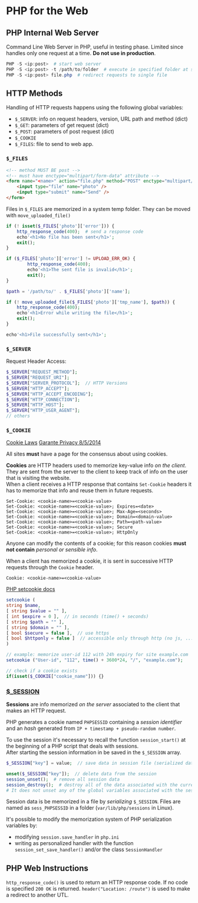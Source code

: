 # PHP for the Web

## PHP Internal Web Server

Command Line Web Server in PHP, useful in testing phase. Limited since handles only one request at a time. **Do not use in production**.

```ps1 linenums="1"
PHP -S <ip:post>  # start web server
PHP -S <ip:post> -t /path/to/folder  # execute in specified folder at specified address
PHP -S <ip:post> file.php  # redirect requests to single file
```

## HTTP Methods

Handling of HTTP requests happens using the following global variables:

- `$_SERVER`: info on request headers, version, URL path and method (dict)
- `$_GET`: parameters of get request (dict)
- `$_POST`: parameters of post request (dict)
- `$_COOKIE`
- `$_FILES`: file to send to web app.

### `$_FILES`

```html linenums="1"
<!-- method MUST BE post -->
<!-- must have enctype="multipart/form-data" attribute -->
<form name="<name>" action="file.php" method="POST" enctype="multipart/form-data">
    <input type="file" name="photo" />
    <input type="submit" name="Send" />
</form>
```

Files in `$_FILES` are memorized in a system temp folder. They can be moved with `move_uploaded_file()`

```php linenums="1"
if (! isset($_FILES['photo']['error'])) {
    http_response_code(400);  # send a response code
    echo'<h1>No file has been sent</h1>';
    exit();
}

if ($_FILES['photo']['error'] != UPLOAD_ERR_OK) {
        http_response_code(400);
        echo'<h1>The sent file is invalid</h1>';
        exit();
}

$path = '/path/to/' . $_FILES['photo']['name'];

if (! move_uploaded_file($_FILES['photo']['tmp_name'], $path)) {
    http_response_code(400);
    echo'<h1>Error while writing the file</h1>';
    exit();
}

echo'<h1>File successfully sent</h1>';
```

### `$_SERVER`

Request Header Access:

```php linenums="1"
$_SERVER["REQUEST_METHOD"];
$_SERVER["REQUEST_URI"];
$_SERVER["SERVER_PROTOCOL"];  // HTTP Versions
$_SERVER["HTTP_ACCEPT"];
$_SERVER["HTTP_ACCEPT_ENCODING"];
$_SERVER["HTTP_CONNECTION"];
$_SERVER["HTTP_HOST"];
$_SERVER["HTTP_USER_AGENT"];
// others
```

### `$_COOKIE`

[Cookie Laws](https://www.iubenda.com/it/cookie-solution)
[Garante Privacy 8/5/2014](http://www.privacy.it/archivio/garanteprovv201405081.html)

All sites **must** have a page for the consensus about using cookies.

**Cookies** are HTTP headers used to memorize key-value info *on the client*. They are sent from the server to the client to keep track of info on the user that is visiting the website.  
When a client receives a HTTP response that contains `Set-Cookie` headers it has to memorize that info and reuse them in future requests.

```http linenums="1"
Set-Cookie: <cookie-name>=<cookie-value>
Set-Cookie: <cookie-name>=<cookie-value>; Expires=<date>
Set-Cookie: <cookie-name>=<cookie-value>; Max-Age=<seconds>
Set-Cookie: <cookie-name>=<cookie-value>; Domain=<domain-value>
Set-Cookie: <cookie-name>=<cookie-value>; Path=<path-value>
Set-Cookie: <cookie-name>=<cookie-value>; Secure
Set-Cookie: <cookie-name>=<cookie-value>; HttpOnly
```

Anyone can modify the contents of a cookie; for this reason cookies **must not contain** *personal or sensible info*.

When a client has memorized a cookie, it is sent in successive HTTP requests through the `Cookie` header.

```http linenums="1"
Cookie: <cookie-name>=<cookie-value>
```

[PHP setcookie docs](https://www.php.net/manual/en/function.setcookie.php)

```php linenums="1"
setcookie (
string $name,
[ string $value = "" ],
[ int $expire = 0 ],  // in seconds (time() + seconds)
[ string $path = "" ],
[ string $domain = "" ],
[ bool $secure = false ],  // use https
[ bool $httponly = false ]  // accessible only through http (no js, ...)
)

// example: memorize user-id 112 with 24h expiry for site example.com
setcookie ("User-id", "112", time() + 3600*24, "/", "example.com");

// check if a cookie exists
if(isset($_COOKIE["cookie_name"])) {}
```

### [$_SESSION](https://www.php.net/manual/en/ref.session.php)

**Sessions** are info memorized *on the server* associated to the client that makes an HTTP request.

PHP generates a cookie named `PHPSESSID` containing a *session identifier* and an *hash* generated from `IP + timestamp + pseudo-random number`.

To use the session it's necessary to recall the function `session_start()` at the beginning of a PHP script that deals with sessions.  
After starting the session information in be saved in the `$_SESSION` array.

```php linenums="1"
$_SESSION["key"] = value;  // save data in session file (serialized data)

unset($_SESSION["key"]);  // delete data from the session
session_unset();  # remove all session data
session_destroy();  # destroy all of the data associated with the current session.
# It does not unset any of the global variables associated with the session, or unset the session cookie.
```

Session data is be memorized in a file by *serializing* `$_SESSION`. Files are named as `sess_PHPSESSID` in a folder (`var/lib/php/sessions` in Linux).

It's possible to modify the memorization system of PHP serialization variables by:

- modifying `session.save_handler` in `php.ini`
- writing as personalized handler with the function `session_set_save_handler()` and/or the class `SessionHandler`

## PHP Web Instructions

`http_response_code()` is used to return an HTTP response code. If no code is specified `200 OK` is returned.
`header("Location: /route")` is used to make a redirect to another UTL.
